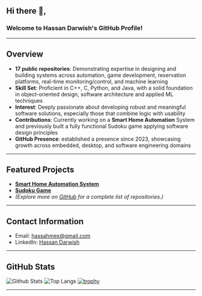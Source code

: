 ## Hi there 👋,

### Welcome to Hassan Darwish's GitHub Profile!

---

##  Overview

-  **17 public repositories**: Demonstrating expertise in designing and building systems across automation, game development, reservation platforms, real-time monitoring/control, and machine learning
-  **Skill Set**: Proficient in C++, C, Python, and Java, with a solid foundation in object-oriented design, software architecture and applied ML techniques
-  **Interest**: Deeply passionate about developing robust and meaningful software solutions, especially those that combine logic with usability
-  **Contributions**: Currently working on a **Smart Home Automation** System and previously built a fully functional Sudoku game applying software design principles
-  **GitHub Presence**: established a presence since 2023, showcasing growth across embedded, desktop, and software engineering domains

---

##  Featured Projects

- **[Smart Home Automation System](https://github.com/Hassan-Darwish/Smart-Home-Automation-System)**
- **[Sudoku Game](https://github.com/Hassan-Darwish/Sudoku)**
- *(Explore more on [GitHub](https://github.com/Hassan-Darwish?tab=repositories) for a complete list of repositories.)*

---

##  Contact Information

-  Email: hassahmex@gmail.com
-  LinkedIn: [Hassan Darwish](https://www.linkedin.com/in/hassan-darwish-6b2a02247/)

---

##  GitHub Stats

![Github Stats](https://github-readme-stats.vercel.app/api?username=Hassan-Darwish)
![Top Langs](https://github-readme-stats.vercel.app/api/top-langs/?username=Hassan-Darwish)
[![trophy](https://github-profile-trophy.vercel.app/?username=Hassan-Darwish)](https://github.com/Hassan-Darwish) 

---
